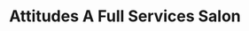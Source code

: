 ---
title: "Attitudes A Full Services Salon"
url: /salem/attitudes-a-full-services-salon/
shop: hairdresser
---